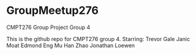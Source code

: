 # GroupMeetup276
CMPT276 Group Project Group 4

This is the github repo for CMPT276 group 4.
Starring:
Trevor Gale
Janic Moat
Edmond Eng
Mu Han Zhao
Jonathan Loewen
